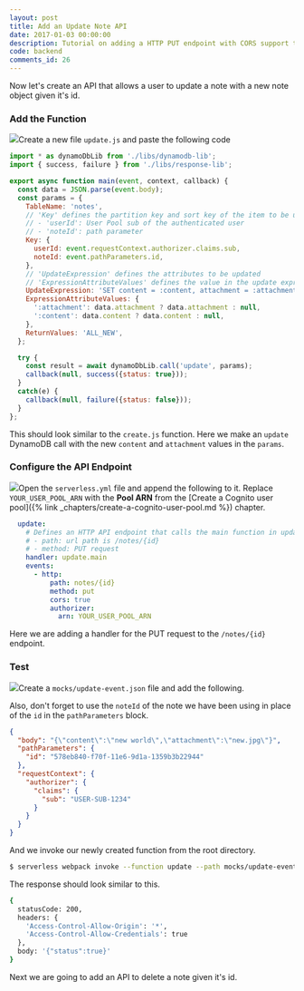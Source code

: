 ```yaml
---
layout: post
title: Add an Update Note API
date: 2017-01-03 00:00:00
description: Tutorial on adding a HTTP PUT endpoint with CORS support to AWS Lambda and API Gateway using the Serverless Framework.
code: backend
comments_id: 26
---
```


Now let's create an API that allows a user to update a note with a new note object given it's id.

### Add the Function

<img class="code-marker" src="{{ site.url }}/assets/s.png" />Create a new file `update.js` and paste the following code

``` javascript
import * as dynamoDbLib from './libs/dynamodb-lib';
import { success, failure } from './libs/response-lib';

export async function main(event, context, callback) {
  const data = JSON.parse(event.body);
  const params = {
    TableName: 'notes',
    // 'Key' defines the partition key and sort key of the item to be updated
    // - 'userId': User Pool sub of the authenticated user
    // - 'noteId': path parameter
    Key: {
      userId: event.requestContext.authorizer.claims.sub,
      noteId: event.pathParameters.id,
    },
    // 'UpdateExpression' defines the attributes to be updated
    // 'ExpressionAttributeValues' defines the value in the update expression
    UpdateExpression: 'SET content = :content, attachment = :attachment',
    ExpressionAttributeValues: {
      ':attachment': data.attachment ? data.attachment : null,
      ':content': data.content ? data.content : null,
    },
    ReturnValues: 'ALL_NEW',
  };

  try {
    const result = await dynamoDbLib.call('update', params);
    callback(null, success({status: true}));
  }
  catch(e) {
    callback(null, failure({status: false}));
  }
};
```

This should look similar to the `create.js` function. Here we make an `update` DynamoDB call with the new `content` and `attachment` values in the `params`.

### Configure the API Endpoint

<img class="code-marker" src="{{ site.url }}/assets/s.png" />Open the `serverless.yml` file and append the following to it. Replace `YOUR_USER_POOL_ARN` with the **Pool ARN** from the [Create a Cognito user pool]({% link _chapters/create-a-cognito-user-pool.md %}) chapter.

``` yaml
  update:
    # Defines an HTTP API endpoint that calls the main function in update.js
    # - path: url path is /notes/{id}
    # - method: PUT request
    handler: update.main
    events:
      - http:
          path: notes/{id}
          method: put
          cors: true
          authorizer:
            arn: YOUR_USER_POOL_ARN
```

Here we are adding a handler for the PUT request to the `/notes/{id}` endpoint.

### Test

<img class="code-marker" src="{{ site.url }}/assets/s.png" />Create a `mocks/update-event.json` file and add the following.

Also, don't forget to use the `noteId` of the note we have been using in place of the `id` in the `pathParameters` block.

``` json
{
  "body": "{\"content\":\"new world\",\"attachment\":\"new.jpg\"}",
  "pathParameters": {
    "id": "578eb840-f70f-11e6-9d1a-1359b3b22944"
  },
  "requestContext": {
    "authorizer": {
      "claims": {
        "sub": "USER-SUB-1234"
      }
    }
  }
}
```

And we invoke our newly created function from the root directory.

``` bash
$ serverless webpack invoke --function update --path mocks/update-event.json
```

The response should look similar to this.

``` bash
{
  statusCode: 200,
  headers: {
    'Access-Control-Allow-Origin': '*',
    'Access-Control-Allow-Credentials': true
  },
  body: '{"status":true}'
}
```

Next we are going to add an API to delete a note given it's id.
